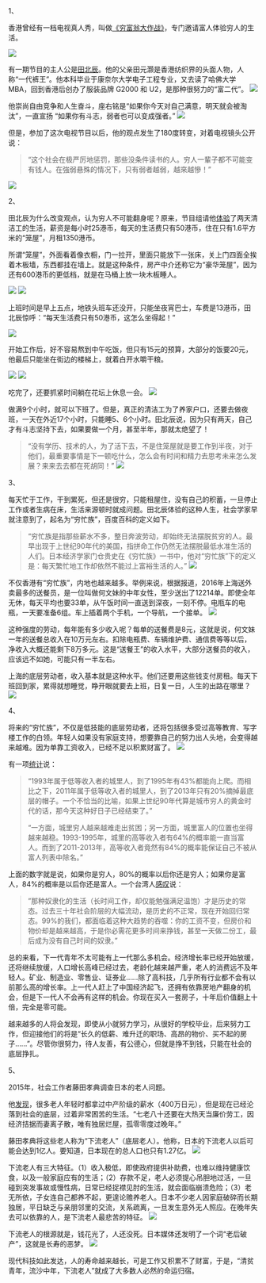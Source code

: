 1、

香港曾经有一档电视真人秀，叫做[《穷富翁大作战》](https://baike.baidu.com/item/%E7%A9%B7%E5%AF%8C%E7%BF%81%E5%A4%A7%E4%BD%9C%E6%88%98)，专门邀请富人体验穷人的生活。

![](../images/bg2017071601.jpg)

有一期节目的主人公是[田北辰](https://baike.baidu.com/item/%E7%94%B0%E5%8C%97%E8%BE%B0)。他的父亲田元灏是香港纺织界的头面人物，人称“一代裤王”。他本科毕业于康奈尔大学电子工程专业，又去读了哈佛大学 MBA，回到香港后创办了服装品牌 G2000 和 U2，是那种很努力的“富二代”。
![](../images/bg2017071602.jpg)

他崇尚自由竞争和人生奋斗，座右铭是“如果你今天对自己满意，明天就会被淘汰”，一直宣扬 “如果你有斗志，弱者也可以变成强者。”
![](../images/bg2017071603.jpg)

但是，参加了这次电视节目以后，他的观点发生了180度转变，对着电视镜头公开说：

>“这个社会在极严厉地惩罚，那些没条件读书的人。穷人一輩子都不可能变有钱人。在強弱悬殊的情况下，只有弱者越弱，越來越慘！”

![](../images/bg2017071604.jpg)

2、

田北辰为什么改变观点，认为穷人不可能翻身呢？原来，节目组请他[体验](http://cj.sina.com.cn/article/detail/2381596945/91594?column=china&ch=9&sudaref=www.ruanyifeng.com&display=0&retcode=0)了两天清洁工的生活，薪资是每小时25港币，每天的生活费只有50港币，住在只有1.6平方米的“笼屋”，月租1350港币。

所谓“笼屋”，外面看着像衣橱，门一拉开，里面只能放下一张床，关上门四面全挨着木板墙，东西都挂在墙上。就是这种条件，房产中介还称它为“豪华笼屋”，因为还有600港币的更低档，就是在马桶上放一块木板睡人。

![](../images/bg2017071605.jpg)
![](../images/bg2017071606.jpg)

上班时间是早上五点，地铁头班车还没开，只能坐夜宵巴士，车费是13港币，田北辰惊呼：“每天生活费只有50港币，这怎么坐得起！”

![](../images/bg2017071607.jpg)

开始工作后，好不容易熬到中午吃饭，但只有15元的预算，大部分的饭要20元，他最后只能坐在街边的楼梯上，就着白开水嚼干粮。

![](../images/bg2017071608.jpg)
![](../images/bg2017071609.jpg)

吃完了，还要抓紧时间躺在花坛上休息一会。
![](../images/bg2017071610.jpg)

做满9个小时，就可以下班了。但是，真正的清洁工为了养家户口，还要去做夜班，一天在外近17个小时，只能睡5、6个小时。田北辰说，因为只有两天，自己才有斗志坚持下去，如果要做一个月，甚至半年，那就太绝望了！

>“没有学历、技术的人，为了活下去，不是住笼屋就是要工作到半夜，对于他们，最重要事情是下一顿吃什么，怎么会有时间和精力去思考未来怎么发展？来来去去都在死胡同！”
![](../images/bg2017071611.jpg)

3、

每天忙于工作，干到累死，但还是很穷，只能租屋住，没有自己的积蓄，一旦停止工作或者生病在床，生活来源顿时就成问题。田北辰体验的这种人生，社会学家早就注意到了，起名为“穷忙族”，百度百科的定义如下。

>“穷忙族是指那些薪水不多，整日奔波劳动，却始终无法摆脱贫穷的人。最早出现于上世纪90年代的美国，指拼命工作仍然无法摆脱最低水准生活的人们。日本经济学家门仓贵史在《穷忙族》一书中，他对“穷忙族”下的定义是：每天繁忙地工作却依然不能过上富裕生活的人。”
![](../images/bg2017071614.jpg)

不仅香港有“穷忙族”，内地也越来越多。举例来说，根据报道，2016年上海送外卖最多的送餐员，是一位叫做何文妹的中年女性，至少送出了12214单。即使全年无休，每天平均也要33单，从午饭时间一直送到深夜，一刻不停。电瓶车的电瓶，一天要准备6组。车上插着两个手机，一个导航，一个接单。
![](../images/bg2017071612.jpg)

这种强度的劳动，每年能有多少收入呢？每单的送餐费是8元，这就是说，何文妹一年的送餐总收入在10万元左右。扣除电瓶费、车辆维护费、通信费等等以后，净收入大概还能剩下8万多元。这是“送餐王”的收入水平，大部分送餐员的收入，应该远不如她，可能只有一半左右。

上海的底层劳动者，收入基本就是这种水平。他们还要用这些钱支付房租。每天下班回到家，累得就想睡觉，睁开眼就要去上班，日复一日，人生的出路在哪里？
![](../images/bg2017071613.jpg)

4、

将来的“穷忙族”，不仅是低技能的底层劳动者，还将包括很多受过高等教育、写字楼工作的白领。年轻人如果没有家庭支持，想要靠自己的努力出人头地，会变得越来越难。因为单靠工资收入，已经不足以积累财富了。
![](../images/bg2017071615.jpg)

有一项[统计](https://c.m.163.com/news/a/CH66B8Q700018M4D.html?spss=newsapp&spsw=1)说：

>“1993年属于低等收入者的城里人，到了1995年有43%都能向上爬。而相比之下，2011年属于低等收入者的城里人，到了2013年只有20%摘掉最底层的帽子。一个不恰当的比喻，如果上世纪90年代算是城市穷人的黄金时代的话，那今天这种好日子已经结束了。”
>
>“一方面，城里穷人越来越难走出贫困；另一方面，城里富人的位置也坐得越来越稳。1993-1995年，城里的高等收入者有64%的概率能一直当富人。而到了2011-2013年，高等收入者竟然有84%的概率能保证自己不被从富人列表中除名。”

上面的数字就是说，如果你是穷人，80%的概率以后你还是穷人；如果你是富人，84%的概率是以后你还是富人。一个台湾人[感叹](http://mapleduh.pixnet.net/blog/post/47158492)说：

>”那种奴隶化的生活（长时间工作，却仅能勉强满足温饱）才是历史的常态。过去三十年社会阶层的大幅流动，是历史的不正常，现在开始回归常态。99%的我们，都面临着这种大趋势的吞噬：你的工资不变，但房价和物价却是越来越高，于是你必需花更多时间来挣钱，甚至一天做二份工，最后成为没有自己时间的奴隶。”

总的来看，下一代青年不太可能有上一代那么多机会。经济增长率已经开始放缓，还将继续放缓，人口增长高峰已经过去，老龄化越来越严重，老人的消费远不及年轻人。矿业、制造业、零售业、证券业……除了高科技，几乎所有行业都不会有以前那么高的增长率。上一代人赶上了中国经济起飞，还拥有依靠房地产翻身的机会，但是下一代人不会再有这样的机会。你现在买入一套房子，十年后价值翻上十倍，完全是零可能。

越来越多的人将会发现，即使从小就努力学习，从很好的学校毕业，后来努力工作，但迎接他们的将是“长久的低薪、难升迁的职场、高昂的物价、买不起的房子……”。尽管你很努力，待人友善，有公德心，但就是挣不到钱，只能在社会的底层挣扎。

5、

2015年，社会工作者藤田孝典调查日本的老人问题。

他[发现](http://www.cup.com.hk/2017/06/26/the-poor-elderly-in-japan/)，很多老人年轻时都拿过中产阶级的薪水（400万日元），但是现在已经沦落到社会的底层，过着非常困苦的生活。“七老八十还要在大热天当廉价劳工，因经济拮据而妻离子散，唯有独居烂屋，孤零零度过晚年。”

藤田孝典将这些老人称为“下流老人”（底层老人）。他称，日本的下流老人以后可能会达到1亿人。要知道，日本现在的总人口也只有1.27亿。
![](../images/bg2017071616.jpg)

下流老人有三大特征。（1）收入极低，即使政府提供补助费，也难以维持健康饮食，以及一般家庭应有的生活；（2）存款不足，老人必须提心吊胆地过活，一旦碰到突发事故或慢性病，日常已经捉襟见肘的生活，就会面临崩溃危险；（3）老无所依，子女连自己都养不起，更遑论赡养老人。日本不少老人因家庭破碎而长期独居，平日缺乏与亲朋邻里的交流，关系疏离，一旦发生意外无人照应。在晚年失去可以依靠的人，是下流老人最悲苦的特征。
![](../images/bg2017071617.jpg)

下流老人的根源就是，钱花光了，人还没死。日本媒体还发明了一个词“老后破产”，这就是长寿的恶梦。
![](../images/bg2017071618.jpg)

现代科技如此发达，人的寿命越来越长，可是工作又积累不了财富，于是，“清贫青年，流沙中年，下流老人”就成了大多数人必然的命运归宿。